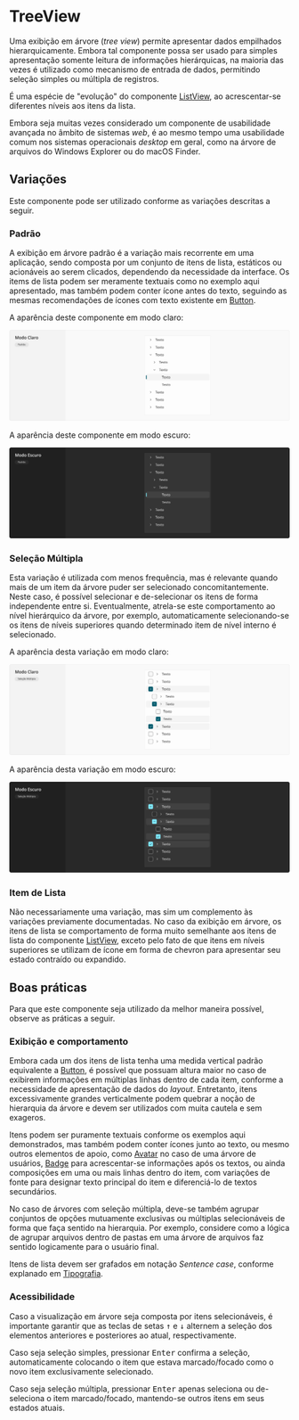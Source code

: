 # TreeView

Uma exibição em árvore (_tree view_) permite apresentar dados empilhados hierarquicamente. Embora tal componente possa ser usado para simples apresentação somente leitura de informações hierárquicas, na maioria das vezes é utilizado como mecanismo de entrada de dados, permitindo seleção simples ou múltipla de registros.

É uma espécie de "evolução" do componente [ListView](./list-view.md), ao acrescentar-se diferentes níveis aos itens da lista.

Embora seja muitas vezes considerado um componente de usabilidade avançada no âmbito de sistemas _web_, é ao mesmo tempo uma usabilidade comum nos sistemas operacionais _desktop_ em geral, como na árvore de arquivos do Windows Explorer ou do macOS Finder.

## Variações

Este componente pode ser utilizado conforme as variações descritas a seguir.

### Padrão

A exibição em árvore padrão é a variação mais recorrente em uma aplicação, sendo composta por um conjunto de itens de lista, estáticos ou acionáveis ao serem clicados, dependendo da necessidade da interface. Os items de lista podem ser meramente textuais como no exemplo aqui apresentado, mas também podem conter ícone antes do texto, seguindo as mesmas recomendações de ícones com texto existente em [Button](./button.md).

A aparência deste componente em modo claro:

![TreeView - Modo Claro - Padrão](../assets/images/component-treeview-light-standard.png)

A aparência deste componente em modo escuro:

![TreeView - Modo Escuro - Padrão](../assets/images/component-treeview-dark-standard.png)

### Seleção Múltipla

Esta variação é utilizada com menos frequência, mas é relevante quando mais de um item da árvore puder ser selecionado concomitantemente. Neste caso, é possível selecionar e de-selecionar os itens de forma independente entre si. Eventualmente, atrela-se este comportamento ao nível hierárquico da árvore, por exemplo, automaticamente selecionando-se os itens de níveis superiores quando determinado item de nível interno é selecionado.

A aparência desta variação em modo claro:

![TreeView - Modo Claro - Seleção Múltipla](../assets/images/component-treeview-light-multiselect.png)

A aparência desta variação em modo escuro:

![TreeView - Modo Escuro - Seleção Múltipla](../assets/images/component-treeview-dark-multiselect.png)

### Item de Lista

Não necessariamente uma variação, mas sim um complemento às variações previamente documentadas. No caso da exibição em árvore, os itens de lista se comportamento de forma muito semelhante aos itens de lista do componente [ListView](./list-view.md#item-de-lista), exceto pelo fato de que itens em níveis superiores se utilizam de ícone em forma de chevron para apresentar seu estado contraído ou expandido.

## Boas práticas

Para que este componente seja utilizado da melhor maneira possível, observe as práticas a seguir.

### Exibição e comportamento

Embora cada um dos itens de lista tenha uma medida vertical padrão equivalente a [Button](button.md), é possível que possuam altura maior no caso de exibirem informações em múltiplas linhas dentro de cada item, conforme a necessidade de apresentação de dados do _layout_. Entretanto, itens excessivamente grandes verticalmente podem quebrar a noção de hierarquia da árvore e devem ser utilizados com muita cautela e sem exageros.

Itens podem ser puramente textuais conforme os exemplos aqui demonstrados, mas também podem conter ícones junto ao texto, ou mesmo outros elementos de apoio, como [Avatar](./avatar.md) no caso de uma árvore de usuários, [Badge](./badge.md) para acrescentar-se informações após os textos, ou ainda composições em uma ou mais linhas dentro do item, com variações de fonte para designar texto principal do item e diferenciá-lo de textos secundários.

No caso de árvores com seleção múltipla, deve-se também agrupar conjuntos de opções mutuamente exclusivas ou múltiplas selecionáveis de forma que faça sentido na hierarquia. Por exemplo, considere como a lógica de agrupar arquivos dentro de pastas em uma árvore de arquivos faz sentido logicamente para o usuário final.

Itens de lista devem ser grafados em notação _Sentence case_, conforme explanado em [Tipografia](../guia-visual/tipografia.md#regras-de-formatação).

### Acessibilidade

Caso a visualização em árvore seja composta por itens selecionáveis, é importante garantir que as teclas de setas <kbd>&uarr;</kbd> e <kbd>&darr;</kbd> alternem a seleção dos elementos anteriores e posteriores ao atual, respectivamente.

Caso seja seleção simples, pressionar <kbd>Enter</kbd> confirma a seleção, automaticamente colocando o item que estava marcado/focado como o novo item exclusivamente selecionado.

Caso seja seleção múltipla, pressionar <kbd>Enter</kbd> apenas seleciona ou de-seleciona o item marcado/focado, mantendo-se outros itens em seus estados atuais.
